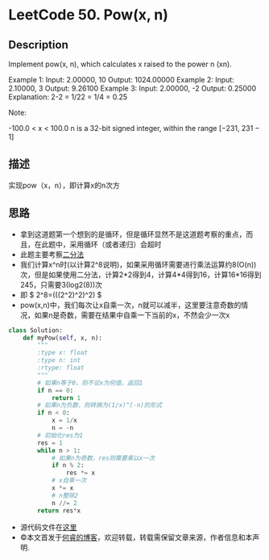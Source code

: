 
# LeetCode 50. Pow(x, n)

## Description

Implement pow(x, n), which calculates x raised to the power n (xn).

Example 1: Input: 2.00000, 10 Output: 1024.00000
Example 2: Input: 2.10000, 3 Output: 9.26100
Example 3: Input: 2.00000, -2 Output: 0.25000
Explanation: 2-2 = 1/22 = 1/4 = 0.25

Note:

-100.0 < x < 100.0
n is a 32-bit signed integer, within the range [−231, 231 − 1]

## 描述

实现pow（x，n），即计算x的n次方

## 思路

* 拿到这道题第一个想到的是循环，但是循环显然不是这道题考察的重点，而且，在此题中，采用循环（或者递归）会超时
* 此题主要考察[二分法](https://zh.wikipedia.org/zh-hans/%E4%BA%8C%E5%88%86%E6%90%9C%E7%B4%A2%E7%AE%97%E6%B3%95)
* 我们计算x^n时(以计算2^8说明)，如果采用循环需要进行乘法运算约8(O(n))次，但是如果使用二分法，计算2\*2得到4，计算4\*4得到16，计算16\*16得到245，只需要3(log2(8))次
* 即 $ 2^8=(((2^2)^2)^2) $
* pow(x,n)中，我们每次让x自乘一次，n就可以减半，这里要注意奇数的情况，如果n是奇数，需要在结果中自乘一下当前的x，不然会少一次x

```python
class Solution:
    def myPow(self, x, n):
        """
        :type x: float
        :type n: int
        :rtype: float
        """
        # 如果n等于0，则不论x为何值，返回1
        if n == 0:
            return 1
        # 如果n为负数，则转换为(1/x)^(-n)的形式
        if n < 0:
            x = 1/x
            n = -n
        # 初始化res为1
        res = 1
        while n > 1:
            # 如果n为奇数，res则需要乘以x一次
            if n % 2:
                res *= x
            # x自乘一次
            x *= x
            # n整除2
            n //= 2
        return res*x
```

* 源代码文件在[这里](https://github.com/ruicore/Algorithm/blob/master/Leetcode/2018-12-13-50-Pow-x-n.py)
* ©本文首发于[何睿的博客](https://www.ruicore.cn/leetcode-50-powxn/)，欢迎转载，转载需保留文章来源，作者信息和本声明.